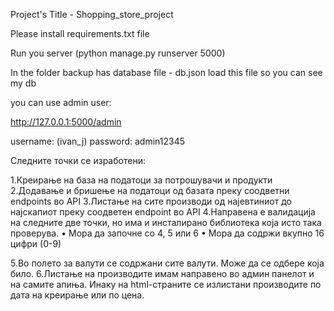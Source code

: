 Project's Title - Shopping_store_project

Please install requirements.txt file

Run you server (python manage.py runserver 5000)

In the folder backup has database file - db.json
load this file so you can see my db

you can use admin user:

http://127.0.0.1:5000/admin

username: (ivan_j)
password: admin12345 

Следните точки се изработени:

1.Креирање на база на податоци за потрошувачи и продукти
2.Додавање и бришење на податоци од базата преку соодветни endpoints во API
3.Листање на сите производи од најевтиниот до најскапиот преку соодветeн endpoint во API
4.Направена е валидација на следните две точки, но има и инсталирано библиотека која исто така проверува.
    • Мора да започне со 4, 5 или 6
    • Мора да содржи вкупно 16 цифри (0-9)

5.Во полето за валути се содржани сите валути. Може да се одбере која било.
6.Листање на производите имам направено во админ панелот и на самите апиња. Инаку на html-страните се излистани производите
по дата на креирање или по цена.
